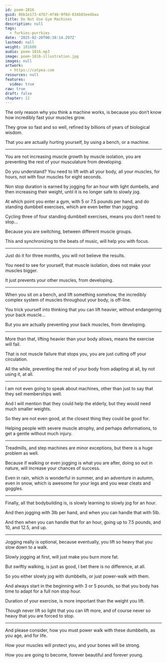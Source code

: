 ```yaml
---
id: poem-1816
guid: 86b1e173-4767-4f46-9f0d-834b03ee4baa
title: Do Not Use Gym Machines
description: null
tags:
  - furkies-purrkies
date: '2025-02-20T00:38:14.297Z'
lastmod: null
weight: 181600
audio: poem-1816.mp3
image: poem-1816-illustration.jpg
images: null
artwork:
  - https://catpea.com
resources: null
features:
  video: true
raw: true
draft: false
chapter: 12
---
```


The only reason why you think a machine works,
is because you don’t know how incredibly fast your muscles grow.

They grow so fast and so well,
refined by billions of years of biological wisdom.

That you are actually hurting yourself,
by using a bench, or a machine.

---

You are not increasing muscle growth by muscle isolation,
you are preventing the rest of your musculature from developing.

Do you understand? You need to lift with all your body,
all your muscles, for hours, not with four muscles for eight seconds.

Non stop duration is earned by jogging for an hour with light dumbells,
and then increasing their weight, until it is no longer safe to slowly jog.

At which point you enter a gym, with 5 or 7.5 pounds per hand,
and do standing dumbbell exercises, which are even better than jogging.

Cycling three of four standing dumbbell exercises,
means you don’t need to stop…

Because you are switching,
between different muscle groups.

This and synchronizing to the beats of music,
will help you with focus.

---

Just do it for three months,
you will not believe the results.

You need to see for yourself, that muscle isolation,
does not make your muscles bigger.

It just prevents your other muscles,
from developing.

---

When you sit on a bench, and lift something somehow,
the incredibly complex system of muscles throughout your body, is off-line.

You trick yourself into thinking that you can lift heavier,
without endangering your back muscle…

But you are actually preventing your back muscles,
from developing.

---

More than that, lifting heavier than your body allows,
means the exercise will fail.

That is not muscle failure that stops you,
you are just cutting off your circulation.

All the while, preventing the rest of your body from adapting at all,
by not using it, at all.

---

I am not even going to speak about machines,
other than just to say that they sell memberships well.

And I will mention that they could help the elderly,
but they would need much smaller weights.

So they are not even good,
at the closest thing they could be good for.

Helping people with severe muscle atrophy, and perhaps deformations,
to get a gentle without much injury.

---

Treadmills, and step machines are minor exceptions,
but there is a huge problem as well.

Because if walking or even jogging is what you are after,
doing so out in nature, will increase your chances of success.

Even in rain, which is wonderful in summer, and an adventure in autumn,
even in snow, which is awesome for your legs and you wear cleats and goggles.

---

Finally, all that bodybuilding is,
is slowly learning to slowly jog for an hour.

And then jogging with 3lb per hand,
and when you can handle that with 5lb.

And then when you can handle that for an hour,
going up to 7.5 pounds, and 10, and 12.5, and up.

---

Jogging really is optional, because eventually,
you lift so heavy that you slow down to a walk.

Slowly jogging at first,
will just make you burn more fat.

But swiftly walking, is just as good,
I bet there is no difference, at all.

So you either slowly jog with dumbbells,
or just power-walk with them.

And always start in the beginning with 3 or 5 pounds,
so that you body has time to adapt for a full non stop hour.

Duration of your exercise,
is more important than the weight you lift.

Though never lift so light that you can lift more,
and of course never so heavy that you are forced to stop.

---

And please consider, how you must power walk with these dumbbells,
as you age, and for life.

How your muscles will protect you,
and your bones will be strong.

How you are going to become,
forever beautiful and forever young.
